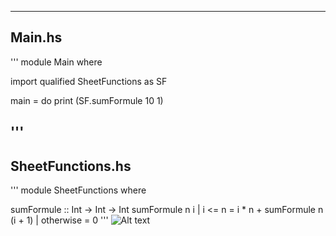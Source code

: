----------------------------
Main.hs
----------------------------
'''
module Main where

import qualified SheetFunctions as SF

main = do
  print (SF.sumFormule 10 1)

'''
----------------------------
SheetFunctions.hs
----------------------------
'''
module SheetFunctions where

sumFormule :: Int -> Int -> Int
sumFormule n i
  | i <= n = i * n + sumFormule n (i + 1)
  | otherwise = 0
'''
![Alt text](image.png)